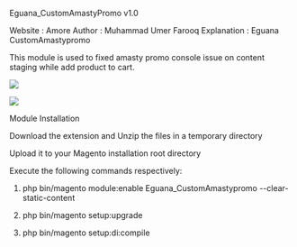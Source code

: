 Eguana_CustomAmastyPromo v1.0 

Website : Amore
Author : Muhammad Umer Farooq
Explanation : Eguana CustomAmastypromo

This module is used to fixed amasty promo console issue on content staging while add product to cart.

![](https://i.ibb.co/CB12K9t/stagingerror1.png)

![](https://i.ibb.co/rspqvxJ/amastypromo4.png)

Module Installation

Download the extension and Unzip the files in a temporary directory

Upload it to your Magento installation root directory

Execute the following commands respectively:

1.  php bin/magento module:enable Eguana_CustomAmastypromo --clear-static-content

2.  php bin/magento setup:upgrade

3.  php bin/magento setup:di:compile
